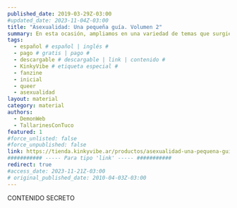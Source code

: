 ```yaml
---
published_date: 2019-03-29Z-03:00
#updated_date: 2023-11-04Z-03:00
title: "Asexualidad: Una pequeña guía. Volumen 2"
summary: En esta ocasión, ampliamos en una variedad de temas que surgieron en base al primer volumen, pero optamos por un formato de preguntas frecuentes para cubrir más información.
tags:
  - español # español | inglés #
  - pago # gratis | pago #
  - descargable # descargable | link | contenido #
  - KinkyVibe # etiqueta especial #
  - fanzine
  - inicial
  - queer
  - asexualidad
layout: material
category: material
authors:
  - DemonWeb
  - TallarinesConTuco
featured: 1
#force_unlisted: false
#force_unpublished: false
link: https://tienda.kinkyvibe.ar/productos/asexualidad-una-pequena-guia-volumen-2-version-digital/
########### ----- Para tipo 'link' ----- ###########
redirect: true
#access_date: 2023-11-21Z-03:00
# original_published_date: 2010-04-03Z-03:00
---
```


CONTENIDO SECRETO